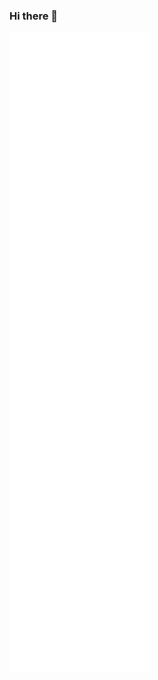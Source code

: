 ### Hi there 👋

![Metrics](https://github.com/RobertCalbulYevilao/RobertCalbulYevilao/blob/main/github-metrics.svg)
